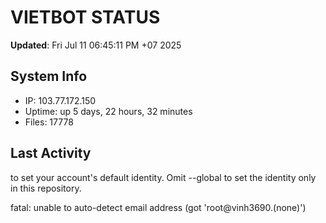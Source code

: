 # VIETBOT STATUS
**Updated**: Fri Jul 11 06:45:11 PM +07 2025

## System Info
- IP: 103.77.172.150
- Uptime: up 5 days, 22 hours, 32 minutes
- Files: 17778

## Last Activity

to set your account's default identity.
Omit --global to set the identity only in this repository.

fatal: unable to auto-detect email address (got 'root@vinh3690.(none)')
